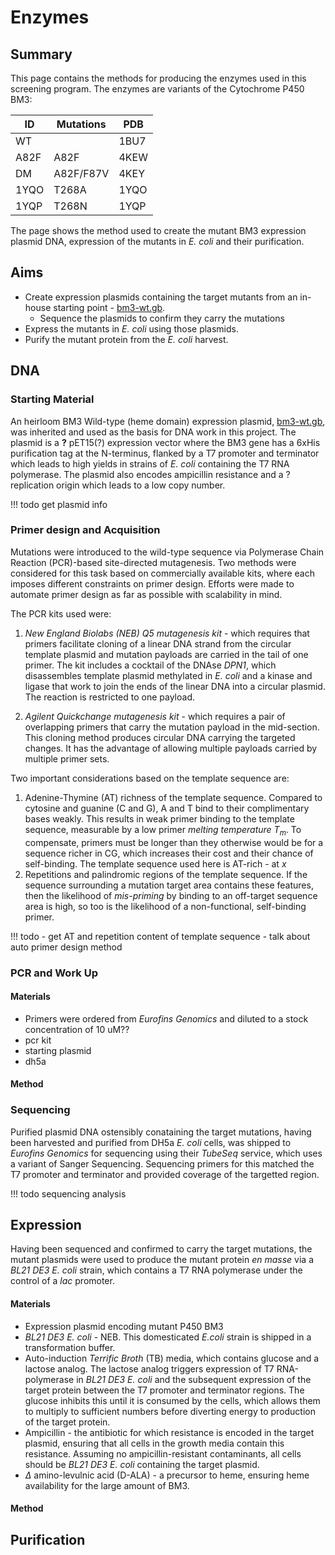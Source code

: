 # Enzymes

## Summary

This page contains the methods for producing the enzymes used in this screening program.
The enzymes are variants of the Cytochrome P450 BM3:

| ID | Mutations | PDB  |
|----|-----------|------|
| WT |           | 1BU7 |
|A82F|   A82F    | 4KEW |
| DM | A82F/F87V | 4KEY |
|1YQO|   T268A   | 1YQO |
|1YQP|   T268N   | 1YQP |

The page shows the method used to create the mutant BM3 expression plasmid DNA, 
expression of the mutants in *E. coli* and their purification.

## Aims

- Create expression plasmids containing the target mutants from an in-house starting point - [bm3-wt.gb]().
	- Sequence the plasmids to confirm they carry the mutations
- Express the mutants in *E. coli* using those plasmids.
- Purify the mutant protein from the *E. coli* harvest.


## DNA

### Starting Material

An heirloom BM3 Wild-type (heme domain) expression plasmid, [bm3-wt.gb](), 
was inherited and used as the basis for DNA work in this project.
The plasmid is a **?** pET15(?) expression vector where the BM3 gene has a 6xHis purification tag at the N-terminus,
flanked by a T7 promoter and terminator which leads to high yields in strains of *E. coli* containing the T7 RNA polymerase.
The plasmid also encodes ampicillin resistance and a ? replication origin which leads to a low copy number.

!!! todo
	get plasmid info

### Primer design and Acquisition

Mutations were introduced to the wild-type sequence via Polymerase Chain Reaction (PCR)-based site-directed mutagenesis.
Two methods were considered for this task based on commercially available kits, where each imposes different constraints on primer design.
Efforts were made to automate primer design as far as possible with scalability in mind.

The PCR kits used were:

1. *New England Biolabs (NEB) Q5 mutagenesis kit* - which requires that primers facilitate cloning of a linear DNA strand from the circular template plasmid and mutation payloads are carried in the tail of one primer.
The kit includes a cocktail of the DNAse *DPN1*, which disassembles template plasmid methylated in *E. coli* and a kinase and ligase that work to join the ends of the linear DNA into a circular plasmid.
The reaction is restricted to one payload.

2. *Agilent Quickchange mutagenesis kit* - which requires a pair of overlapping primers that carry the mutation payload in the mid-section.
This cloning method produces circular DNA carrying the targeted changes. 
It has the advantage of allowing multiple payloads carried by multiple primer sets.

Two important considerations based on the template sequence are:

1. Adenine-Thymine (AT) richness of the template sequence. Compared to cytosine and guanine (C and G), A and T bind to their complimentary bases weakly.
This results in weak primer binding to the template sequence, measurable by a low primer *melting temperature* $T_m$.
To compensate, primers must be longer than they otherwise would be for a sequence richer in CG, which increases their cost and their chance of self-binding.
The template sequence used here is AT-rich - at $x%$
2. Repetitions and palindromic regions of the template sequence. 
If the sequence surrounding a mutation target area contains these features, then the likelihood of *mis-priming* by binding to an off-target sequence area is high, so too is the likelihood of a non-functional, self-binding primer.

!!! todo 
	- get AT and repetition content of template sequence
	- talk about auto primer design method


### PCR and Work Up

#### Materials

- Primers were ordered from *Eurofins Genomics* and diluted to a stock concentration of 10 uM??
- pcr kit
- starting plasmid
- dh5a 

#### Method



### Sequencing

Purified plasmid DNA ostensibly conataining the target mutations, having been harvested and purified from DH5a *E. coli* cells, was shipped to *Eurofins Genomics* for sequencing using their *TubeSeq* service, which uses a variant of Sanger Sequencing.
Sequencing primers for this matched the T7 promoter and terminator and provided coverage of the targetted region.

!!! todo
	sequencing analysis

## Expression

Having been sequenced and confirmed to carry the target mutations, the mutant plasmids were used to produce the mutant protein *en masse* via a *BL21 DE3 E. coli* strain, which contains a T7 RNA polymerase under the control of a *lac* promoter.

#### Materials

- Expression plasmid encoding mutant P450 BM3
- *BL21 DE3 E. coli* - NEB. This domesticated *E.coli* strain is shipped in a transformation buffer.
- Auto-induction *Terrific Broth* (TB) media, which contains glucose and a lactose analog. 
The lactose analog triggers expression of T7 RNA-polymerase in *BL21 DE3 E. coli* and the subsequent expression of the target protein between the T7 promoter and terminator regions. 
The glucose inhibits this until it is consumed by the cells, which allows them to multiply to sufficient numbers before diverting energy to production of the target protein.
- Ampicillin - the antibiotic for which resistance is encoded in the target plasmid, ensuring that all cells in the growth media contain this resistance.
Assuming no ampicillin-resistant contaminants, all cells should be *BL21 DE3 E. coli* containing the target plasmid.
- $\Delta$ amino-levulnic acid (D-ALA) - a precursor to heme, ensuring heme availability for the large amount of BM3.

#### Method

## Purification
